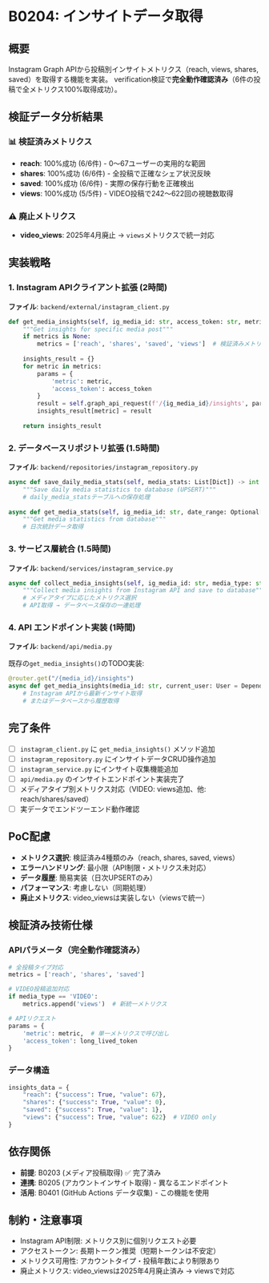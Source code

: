 # B0204: インサイトデータ取得

## 概要
Instagram Graph APIから投稿別インサイトメトリクス（reach, views, shares, saved）を取得する機能を実装。
verification検証で**完全動作確認済み**（6件の投稿で全メトリクス100%取得成功）。

## 検証データ分析結果

### 📊 検証済みメトリクス
- **reach**: 100%成功 (6/6件) - 0〜67ユーザーの実用的な範囲
- **shares**: 100%成功 (6/6件) - 全投稿で正確なシェア状況反映
- **saved**: 100%成功 (6/6件) - 実際の保存行動を正確検出
- **views**: 100%成功 (5/5件) - VIDEO投稿で242〜622回の視聴数取得

### ⚠️ 廃止メトリクス
- **video_views**: 2025年4月廃止 → `views`メトリクスで統一対応

## 実装戦略

### 1. Instagram APIクライアント拡張 (2時間)
**ファイル**: `backend/external/instagram_client.py`

```python
def get_media_insights(self, ig_media_id: str, access_token: str, metrics: List[str] = None) -> Dict[str, Any]:
    """Get insights for specific media post"""
    if metrics is None:
        metrics = ['reach', 'shares', 'saved', 'views']  # 検証済みメトリクス
    
    insights_result = {}
    for metric in metrics:
        params = {
            'metric': metric,
            'access_token': access_token
        }
        result = self.graph_api_request(f'/{ig_media_id}/insights', params)
        insights_result[metric] = result
    
    return insights_result
```

### 2. データベースリポジトリ拡張 (1.5時間)
**ファイル**: `backend/repositories/instagram_repository.py`

```python
async def save_daily_media_stats(self, media_stats: List[Dict]) -> int:
    """Save daily media statistics to database (UPSERT)"""
    # daily_media_statsテーブルへの保存処理
    
async def get_media_stats(self, ig_media_id: str, date_range: Optional[tuple] = None) -> List[Dict]:
    """Get media statistics from database"""
    # 日次統計データ取得
```

### 3. サービス層統合 (1.5時間)
**ファイル**: `backend/services/instagram_service.py`

```python
async def collect_media_insights(self, ig_media_id: str, media_type: str, access_token: str) -> Dict[str, Any]:
    """Collect media insights from Instagram API and save to database"""
    # メディアタイプに応じたメトリクス選択
    # API取得 → データベース保存の一連処理
```

### 4. API エンドポイント実装 (1時間)
**ファイル**: `backend/api/media.py`

既存の`get_media_insights()`のTODO実装:
```python
@router.get("/{media_id}/insights")
async def get_media_insights(media_id: str, current_user: User = Depends(get_current_user)):
    # Instagram APIから最新インサイト取得
    # またはデータベースから履歴取得
```

## 完了条件
- [ ] `instagram_client.py` に `get_media_insights()` メソッド追加
- [ ] `instagram_repository.py` にインサイトデータCRUD操作追加
- [ ] `instagram_service.py` にインサイト収集機能追加
- [ ] `api/media.py` のインサイトエンドポイント実装完了
- [ ] メディアタイプ別メトリクス対応（VIDEO: views追加、他: reach/shares/saved）
- [ ] 実データでエンドツーエンド動作確認

## PoC配慮
- **メトリクス選択**: 検証済み4種類のみ（reach, shares, saved, views）
- **エラーハンドリング**: 最小限（API制限・メトリクス未対応）
- **データ履歴**: 簡易実装（日次UPSERTのみ）
- **パフォーマンス**: 考慮しない（同期処理）
- **廃止メトリクス**: video_viewsは実装しない（viewsで統一）

## 検証済み技術仕様

### APIパラメータ（完全動作確認済み）
```python
# 全投稿タイプ対応
metrics = ['reach', 'shares', 'saved']

# VIDEO投稿追加対応  
if media_type == 'VIDEO':
    metrics.append('views')  # 新統一メトリクス

# APIリクエスト
params = {
    'metric': metric,  # 単一メトリクスで呼び出し
    'access_token': long_lived_token
}
```

### データ構造
```python
insights_data = {
    "reach": {"success": True, "value": 67},
    "shares": {"success": True, "value": 0}, 
    "saved": {"success": True, "value": 1},
    "views": {"success": True, "value": 622}  # VIDEO only
}
```

## 依存関係
- **前提**: B0203 (メディア投稿取得) ✅ 完了済み
- **連携**: B0205 (アカウントインサイト取得) - 異なるエンドポイント
- **活用**: B0401 (GitHub Actions データ収集) - この機能を使用

## 制約・注意事項
- Instagram API制限: メトリクス別に個別リクエスト必要
- アクセストークン: 長期トークン推奨（短期トークンは不安定）
- メトリクス可用性: アカウントタイプ・投稿年数により制限あり
- 廃止メトリクス: video_viewsは2025年4月廃止済み → viewsで対応